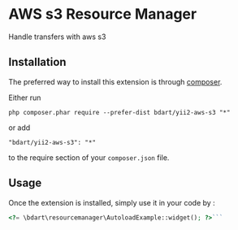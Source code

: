 AWS s3 Resource Manager
=======================
Handle transfers with aws s3

Installation
------------

The preferred way to install this extension is through [composer](http://getcomposer.org/download/).

Either run

```
php composer.phar require --prefer-dist bdart/yii2-aws-s3 "*"
```

or add

```
"bdart/yii2-aws-s3": "*"
```

to the require section of your `composer.json` file.


Usage
-----

Once the extension is installed, simply use it in your code by  :

```php
<?= \bdart\resourcemanager\AutoloadExample::widget(); ?>```